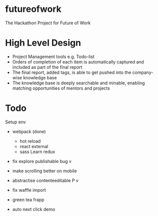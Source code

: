 # futureofwork
The Hackathon Project for Future of Work

# High Level Design
- Project Management tools e.g. Todo-list
- Orders of completion of each item is automatically captured and included as part of the final report
- The final report, added tags, is able to get pushed into the company-wise knowledge base
- The knowledge base is deeply searchable and minable, enabling matching opportunities of mentors and projects

# Todo
Setup env
- webpack (done)
    - hot reload
    - react external
    - sass
Learn redux
- fix explore publishable bug v
- make scrolling better on mobile
- abstractise contenteeditable P v

- fix waffle import
- green tea frapp
- auto next click demo
